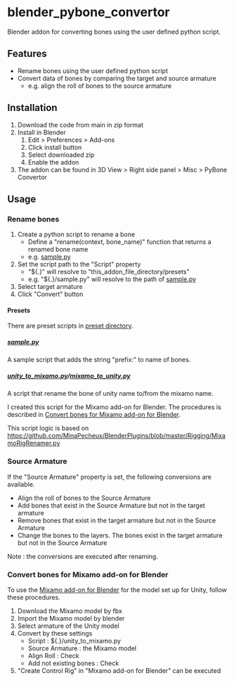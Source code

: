 # blender_pybone_convertor
Blender addon for converting bones using the user defined python script.

## Features
+ Rename bones using the user defined python script
+ Convert data of bones by comparing the target and source armature
  + e.g. align the roll of bones to the source armature

## Installation
1. Download the code from main in zip format
1. Install in Blender
   1. Edit > Preferences > Add-ons
     1. Click install button
     1. Select downloaded zip
     1. Enable the addon
1. The addon can be found in 3D View > Right side panel > Misc > PyBone Convertor

## Usage
### Rename bones
1. Create a python script to rename a bone
   + Define a "rename(context, bone_name)" function that returns a renamed bone name
   + e.g. [sample.py](./presets/sample.py)
1. Set the script path to the "Script" property
   + "${.}" will resolve to "this_addon_file_directory/presets"
   + e.g. "${.}/sample.py" will resolve to the path of [sample.py](./presets/sample.py)
1. Select target armature
1. Click "Convert" button

#### Presets
There are preset scripts in [preset directory](./presets).

##### [sample.py](./presets/sample.py)
A sample script that adds the string "prefix:" to name of bones.

##### [unity_to_mixamo.py](./presets/unity_to_mixamo.py)/[mixamo_to_unity.py](./presets/mixamo_to_unity.py)
A script that rename the bone of unity name to/from the mixamo name.

I created this script for the Mixamo add-on for Blender.
The procedures is described in [Convert bones for Mixamo add-on for Blender](#Convert-bones-for-Mixamo-add-on-for-Blender).

This script logic is based on
    https://github.com/MinaPecheux/BlenderPlugins/blob/master/Rigging/MixamoRigRenamer.py

### Source Armature
If the "Source Armature" property is set, 
the following conversions are available.

+ Align the roll of bones to the Source Armature
+ Add bones that exist in the Source Armature but not in the target armature
+ Remove bones that exist in the target armature but not in the Source Armature
+ Change the bones to the layers. The bones exist in the target armature but not in the Source Armature

Note : the conversions are executed after renaming.

### Convert bones for Mixamo add-on for Blender
To use the [Mixamo add-on for Blender](https://substance3d.adobe.com/plugins/mixamo-in-blender/) for the model set up for Unity, follow these procedures.

1. Download the Mixamo model by fbx
1. Import the Mixamo model by blender
1. Select armature of the Unity model
1. Convert by these settings
   + Script : ${.}/unity_to_mixamo.py
   + Source Armature : the Mixamo model
   + Align Roll : Check
   + Add not existing bones : Check
1. "Create Control Rig" in "Mixamo add-on for Blender" can be executed
